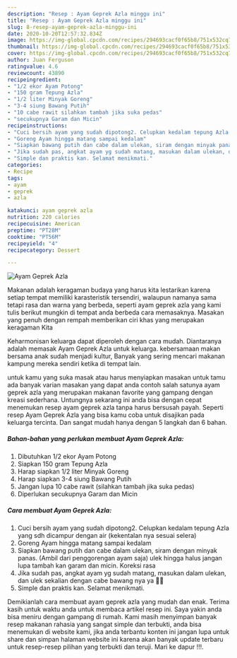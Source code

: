 ```yaml
---
description: "Resep : Ayam Geprek Azla minggu ini"
title: "Resep : Ayam Geprek Azla minggu ini"
slug: 8-resep-ayam-geprek-azla-minggu-ini
date: 2020-10-20T12:57:32.834Z
image: https://img-global.cpcdn.com/recipes/294693cacf0f65b8/751x532cq70/ayam-geprek-azla-foto-resep-utama.jpg
thumbnail: https://img-global.cpcdn.com/recipes/294693cacf0f65b8/751x532cq70/ayam-geprek-azla-foto-resep-utama.jpg
cover: https://img-global.cpcdn.com/recipes/294693cacf0f65b8/751x532cq70/ayam-geprek-azla-foto-resep-utama.jpg
author: Juan Ferguson
ratingvalue: 4.6
reviewcount: 43890
recipeingredient:
- "1/2 ekor Ayam Potong"
- "150 gram Tepung Azla"
- "1/2 liter Minyak Goreng"
- "3-4 siung Bawang Putih"
- "10 cabe rawit silahkan tambah jika suka pedas"
- "secukupnya Garam dan Micin"
recipeinstructions:
- "Cuci bersih ayam yang sudah dipotong2. Celupkan kedalam tepung Azla yang sdh dicampur dengan air (kekentalan nya sesuai selera)"
- "Goreng Ayam hingga matang sampai kedalam"
- "Siapkan bawang putih dan cabe dalam ulekan, siram dengan minyak panas. (Ambil dari penggorengan ayam saja) ulek hingga halus jangan lupa tambah kan garam dan micin. Koreksi rasa"
- "Jika sudah pas, angkat ayam yg sudah matang, masukan dalam ulekan, dan ulek sekalian dengan cabe bawang nya ya 🥰🥰"
- "Simple dan praktis kan. Selamat menikmati."
categories:
- Recipe
tags:
- ayam
- geprek
- azla

katakunci: ayam geprek azla 
nutrition: 220 calories
recipecuisine: American
preptime: "PT28M"
cooktime: "PT56M"
recipeyield: "4"
recipecategory: Dessert

---
```



![Ayam Geprek Azla](https://img-global.cpcdn.com/recipes/294693cacf0f65b8/751x532cq70/ayam-geprek-azla-foto-resep-utama.jpg)

Makanan adalah keragaman budaya yang harus kita lestarikan karena setiap tempat memiliki karasteristik tersendiri, walaupun namanya sama tetapi rasa dan warna yang berbeda, seperti ayam geprek azla yang kami tulis berikut mungkin di tempat anda berbeda cara memasaknya. Masakan yang penuh dengan rempah memberikan ciri khas yang merupakan keragaman Kita



Keharmonisan keluarga dapat diperoleh dengan cara mudah. Diantaranya adalah memasak Ayam Geprek Azla untuk keluarga. kebersamaan makan bersama anak sudah menjadi kultur, Banyak yang sering mencari makanan kampung mereka sendiri ketika di tempat lain.

untuk kamu yang suka masak atau harus menyiapkan masakan untuk tamu ada banyak varian masakan yang dapat anda contoh salah satunya ayam geprek azla yang merupakan makanan favorite yang gampang dengan kreasi sederhana. Untungnya sekarang ini anda bisa dengan cepat menemukan resep ayam geprek azla tanpa harus bersusah payah.
Seperti resep Ayam Geprek Azla yang bisa kamu coba untuk disajikan pada keluarga tercinta. Dan sangat mudah hanya dengan 5 langkah dan 6 bahan.


<!--inarticleads1-->

##### Bahan-bahan yang perlukan membuat Ayam Geprek Azla:

1. Dibutuhkan 1/2 ekor Ayam Potong
1. Siapkan 150 gram Tepung Azla
1. Harap siapkan 1/2 liter Minyak Goreng
1. Harap siapkan 3-4 siung Bawang Putih
1. Jangan lupa 10 cabe rawit (silahkan tambah jika suka pedas)
1. Diperlukan secukupnya Garam dan Micin




<!--inarticleads2-->

##### Cara membuat  Ayam Geprek Azla:

1. Cuci bersih ayam yang sudah dipotong2. Celupkan kedalam tepung Azla yang sdh dicampur dengan air (kekentalan nya sesuai selera)
1. Goreng Ayam hingga matang sampai kedalam
1. Siapkan bawang putih dan cabe dalam ulekan, siram dengan minyak panas. (Ambil dari penggorengan ayam saja) ulek hingga halus jangan lupa tambah kan garam dan micin. Koreksi rasa
1. Jika sudah pas, angkat ayam yg sudah matang, masukan dalam ulekan, dan ulek sekalian dengan cabe bawang nya ya 🥰🥰
1. Simple dan praktis kan. Selamat menikmati.




Demikianlah cara membuat ayam geprek azla yang mudah dan enak. Terima kasih untuk waktu anda untuk membaca artikel resep ini. Saya yakin anda bisa meniru dengan gampang di rumah. Kami masih menyimpan banyak resep makanan rahasia yang sangat simple dan terbukti, anda bisa menemukan di website kami, jika anda terbantu konten ini jangan lupa untuk share dan simpan halaman website ini karena akan banyak update terbaru untuk resep-resep pilihan yang terbukti dan teruji. Mari ke dapur !!!. 
